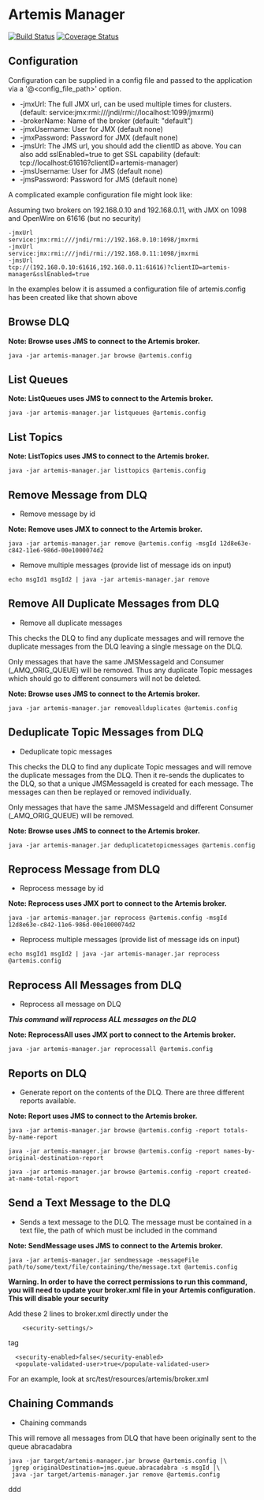 # Artemis Manager

[![Build Status](https://travis-ci.org/CJSCommonPlatform/artemis-manager.svg?branch=master)](https://travis-ci.org/CJSCommonPlatform/artemis-manager) [![Coverage Status](https://coveralls.io/repos/github/CJSCommonPlatform/artemis-manager/badge.svg?branch=master)](https://coveralls.io/github/CJSCommonPlatform/artemis-manager?branch=master)

## Configuration

Configuration can be supplied in a config file and passed to the application via a '@<config_file_path>' option.

* -jmxUrl: The full JMX url, can be used multiple times for clusters. (default: service:jmx:rmi:///jndi/rmi://localhost:1099/jmxrmi)
* -brokerName: Name of the broker (default: "default")
* -jmxUsername: User for JMX (default none)
* -jmxPassword: Password for JMX (default none)
* -jmsUrl: The JMS url, you should add the clientID as above. You can also add sslEnabled=true to get SSL capability (default: tcp://localhost:61616?clientID=artemis-manager)
* -jmsUsername: User for JMS (default none)
* -jmsPassword: Password for JMS (default none)

A complicated example configuration file might look like:

Assuming two brokers on 192.168.0.10 and 192.168.0.11, with JMX on 1098 and OpenWire on 61616 (but no security)

```
-jmxUrl
service:jmx:rmi:///jndi/rmi://192.168.0.10:1098/jmxrmi
-jmxUrl
service:jmx:rmi:///jndi/rmi://192.168.0.11:1098/jmxrmi
-jmsUrl
tcp://(192.168.0.10:61616,192.168.0.11:61616)?clientID=artemis-manager&sslEnabled=true
```

In the examples below it is assumed a configuration file of artemis.config has been created like that shown above

## Browse DLQ

**Note: Browse uses JMS to connect to the Artemis broker.**

`java -jar artemis-manager.jar browse @artemis.config`

## List Queues

**Note: ListQueues uses JMS to connect to the Artemis broker.**

`java -jar artemis-manager.jar listqueues @artemis.config`

## List Topics

**Note: ListTopics uses JMS to connect to the Artemis broker.**

`java -jar artemis-manager.jar listtopics @artemis.config`


## Remove Message from DLQ

* Remove message by id

**Note: Remove uses JMX to connect to the Artemis broker.**

`java -jar artemis-manager.jar remove @artemis.config -msgId 12d8e63e-c842-11e6-986d-00e1000074d2`

* Remove multiple messages (provide list of message ids on input)

`echo msgId1 msgId2 | java -jar artemis-manager.jar remove`

## Remove All Duplicate Messages from DLQ

* Remove all duplicate messages

This checks the DLQ to find any duplicate messages and will remove the duplicate messages from the DLQ leaving a single message on the DLQ.

Only messages that have the same JMSMessageId and Consumer (_AMQ_ORIG_QUEUE) will be removed.  Thus any duplicate Topic messages which should go to different consumers will not be deleted.

**Note: Browse uses JMS to connect to the Artemis broker.**

`java -jar artemis-manager.jar removeallduplicates @artemis.config`

## Deduplicate Topic Messages from DLQ

* Deduplicate topic messages

This checks the DLQ to find any duplicate Topic messages and will remove the duplicate messages from the DLQ.  Then it re-sends the duplicates to the DLQ, so that a unique JMSMessageId is created for each message.  The messages can then be replayed or removed individually.

Only messages that have the same JMSMessageId and different Consumer (_AMQ_ORIG_QUEUE) will be removed.

**Note: Browse uses JMS to connect to the Artemis broker.**

`java -jar artemis-manager.jar deduplicatetopicmessages @artemis.config`

## Reprocess Message from DLQ

* Reprocess message by id

**Note: Reprocess uses JMX port to connect to the Artemis broker.**

`java -jar artemis-manager.jar reprocess @artemis.config -msgId 12d8e63e-c842-11e6-986d-00e1000074d2`

* Reprocess multiple messages (provide list of message ids on input)

`echo msgId1 msgId2 | java -jar artemis-manager.jar reprocess @artemis.config`

## Reprocess All Messages from DLQ

* Reprocess all message on DLQ

***This command will reprocess ALL messages on the DLQ***

**Note: ReprocessAll uses JMX port to connect to the Artemis broker.**

`java -jar artemis-manager.jar reprocessall @artemis.config`

## Reports on DLQ

* Generate report on the contents of the DLQ.  There are three different reports available.

**Note: Report uses JMS to connect to the Artemis broker.**

`java -jar artemis-manager.jar browse @artemis.config -report totals-by-name-report`

`java -jar artemis-manager.jar browse @artemis.config -report names-by-original-destination-report`

`java -jar artemis-manager.jar browse @artemis.config -report created-at-name-total-report`

## Send a Text Message to the DLQ

* Sends a text message to the DLQ. The message must be contained in a text file, the path of which must be included in the command

**Note: SendMessage uses JMS to connect to the Artemis broker.**

`java -jar artemis-manager.jar sendmessage -messageFile path/to/some/text/file/containing/the/message.txt @artemis.config`

**Warning. In order to have the correct permissions to run this command, you will need to update your
broker.xml file in your Artemis configuration. This will disable your security**

Add these 2 lines to broker.xml directly under the

        <security-settings/> 
tag        

      <security-enabled>false</security-enabled>
      <populate-validated-user>true</populate-validated-user>
    
For an example, look at src/test/resources/artemis/broker.xml    

## Chaining Commands

* Chaining commands

This will remove all messages from DLQ that have been originally sent to the queue abracadabra

```
java -jar target/artemis-manager.jar browse @artemis.config |\
 jgrep originalDestination=jms.queue.abracadabra -s msgId |\
 java -jar target/artemis-manager.jar remove @artemis.config
```

ddd
